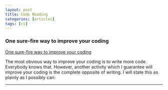```yaml
---
layout: post
title: Code Reading
categories: [articles]
tags: [cs]
---
```


<!--more-->

### One sure-fire way to improve your coding

[One sure-fire way to improve your coding](https://changelog.com/posts/one-sure-fire-way-to-improve-your-coding)

The most obvious way to improve your coding is to write more code. Everybody knows that. However, another activity which I guarantee will improve your coding is the complete opposite of writing. I will state this as plainly as I possibly can:

---